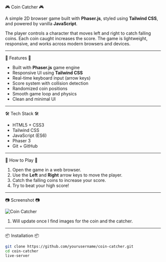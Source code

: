 🎮 Coin Catcher 🎮

A simple 2D browser game built with **Phaser.js**, styled using **Tailwind CSS**, and powered by vanilla **JavaScript**.

The player controls a character that moves left and right to catch falling coins. Each coin caught increases the score. The game is lightweight, responsive, and works across modern browsers and devices.

---

🚀 Features 🚀

- Built with **Phaser.js** game engine
- Responsive UI using **Tailwind CSS**
- Real-time keyboard input (arrow keys)
- Score system with collision detection
- Randomized coin positions
- Smooth game loop and physics
- Clean and minimal UI

---

🛠️ Tech Stack 🛠️

- HTML5 + CSS3
- Tailwind CSS
- JavaScript (ES6)
- Phaser 3
- Git + GitHub

---

🧩 How to Play 🧩

1. Open the game in a web browser.
2. Use the **Left** and **Right** arrow keys to move the player.
3. Catch the falling coins to increase your score.
4. Try to beat your high score!

---

📷 Screenshot 📷

![Coin Catcher](https://github.com/user-attachments/assets/978cd20e-4a07-4b94-a324-4a7bc9d71e5d)

1. Will update once I find images for the coin and the catcher.

---

📦 Installation 📦

```bash
git clone https://github.com/yourusername/coin-catcher.git
cd coin-catcher
live-server
